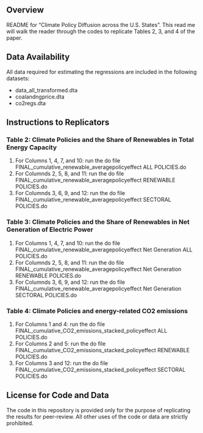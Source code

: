 Overview
--------

README for “Climate Policy Diffusion across the U.S. States”. This read me will walk the reader through the codes to replicate Tables 2, 3, and 4 of the paper.

Data Availability
----------------------------

All data required for estimating the regressions are included in the following datasets:
- data_all_transformed.dta
- coalandngprice.dta
- co2regs.dta

Instructions to Replicators
---------------------------

### Table 2: Climate Policies and the Share of Renewables in Total Energy Capacity
1. For Columns 1, 4, 7, and 10: run the do file FINAL_cumulative_renewable_averagepolicyeffect ALL POLICIES.do
2. For Columnds 2, 5, 8, and 11: run the do file FINAL_cumulative_renewable_averagepolicyeffect RENEWABLE POLICIES.do
3. For Columnds 3, 6, 9, and 12: run the do file FINAL_cumulative_renewable_averagepolicyeffect SECTORAL POLICIES.do

### Table 3: Climate Policies and the Share of Renewables in Net Generation of Electric Power 
1. For Columns 1, 4, 7, and 10: run the do file FINAL_cumulative_renewable_averagepolicyeffect Net Generation ALL POLICIES.do
2. For Columnds 2, 5, 8, and 11: run the do file FINAL_cumulative_renewable_averagepolicyeffect Net Generation RENEWABLE POLICIES.do
3. For Columnds 3, 6, 9, and 12: run the do file FINAL_cumulative_renewable_averagepolicyeffect Net Generation SECTORAL POLICIES.do

### Table 4: Climate Policies and energy-related CO2 emissions 
1. For Columns 1 and 4: run the do file FINAL_cumulative_CO2_emissions_stacked_policyeffect ALL POLICIES.do
2. For Columns 2 and 5: run the do file FINAL_cumulative_CO2_emissions_stacked_policyeffect RENEWABLE POLICIES.do
4. For Columns 3 and 12: run the do file FINAL_cumulative_CO2_emissions_stacked_policyeffect SECTORAL POLICIES.do

License for Code and Data
---------------------------

The code in this repository is provided only for the purpose of replicating the results for peer-review. All other uses of the code or data are strictly prohibited.
